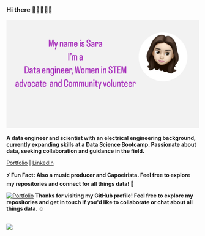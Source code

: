 ### Hi there 👋🏻👩🏻‍💻

![Profile Picture](https://github.com/sara-zeus/sara-zeus/raw/main/7A2DF9D2-B3CA-4E54-9DC3-951132006F3C%202.jpg)

**A data engineer and scientist with an electrical engineering background, currently expanding skills at a Data Science Bootcamp. Passionate about data, seeking collaboration and guidance in the field.**

[Portfolio](https://sara-zeus.github.io) | [LinkedIn](https://www.linkedin.com/in/sarasalehi7/)

**⚡ Fun Fact: Also a music producer and Capoeirista. Feel free to explore my repositories and connect for all things data! 🚀**

[![Portfolio](images/your-gif-filename.gif)](https://github.com/sara-zeus)
**Thanks for visiting my GitHub profile! Feel free to explore my repositories and get in touch if you'd like to collaborate or chat about all things data. ☺️**



<br> 

<img src="https://media.giphy.com/media/JWuBH9rCO2uZuHBFpm/giphy.gif" width="500">

